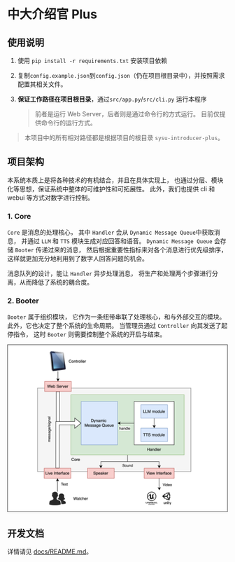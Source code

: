 # 中大介绍官 Plus

## 使用说明

1. 使用 `pip install -r requirements.txt` 安装项目依赖
2. 复制`config.example.json`到`config.json`（仍在项目根目录中），并按照需求配置其相关文件。
3. **保证工作路径在项目根目录**，通过`src/app.py`/`src/cli.py` 运行本程序

    > 前者是运行 Web Server，后者则是通过命令行的方式运行。
    > 目前仅提供命令行的运行方式。

> 本项目中的所有相对路径都是根据项目的根目录 `sysu-introducer-plus`。

## 项目架构

本系统本质上是将各种技术的有机结合，并且在具体实现上，
也通过分层、模块化等思想，保证系统中整体的可维护性和可拓展性。
此外，我们也提供 cli 和 webui 等方式对数字进行控制。

### 1. Core

`Core` 是消息的处理核心，
其中 `Handler` 会从 `Dynamic Message Queue`中获取消息，
并通过 `LLM` 和 `TTS` 模块生成对应回答和语音。
`Dynamic Message Queue` 会存储 `Booter` 传递过来的消息，
然后根据重要性指标来对各个消息进行优先级排序，
这样就更加充分地利用到了数字人回答问题的机会。

消息队列的设计，能让 `Handler` 异步处理消息，
将生产和处理两个步骤进行分离，从而降低了系统的耦合度。

### 2. Booter

`Booter` 属于组织模块，
它作为一条纽带串联了处理核心，和与外部交互的模块。
此外，它也决定了整个系统的生命周期。
当管理员通过 `Controller` 向其发送了起停指令，
这时 `Booter` 则需要控制整个系统的开启与结束。

![basic_structure](./docs/img/basic_structure.svg)

## 开发文档

详情请见 [docs/README.md](./docs/README.md)。

